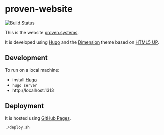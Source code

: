 # proven-website

[![Build Status](https://travis-ci.org/proven-systems/proven-website.svg?branch=master)](https://travis-ci.org/proven-systems/proven-website)

This is the website [proven.systems](http://proven.systems).  

It is developed using [Hugo](https://www.gohugo.io/) and the [Dimension](http://themes.gohugo.io/dimension/) theme based on [HTML5 UP](https://html5up.net/uploads/demos/dimension/).

## Development
To run on a local machine:
* install [Hugo](https://www.gohugo.io/)
* `hugo server`
* http://localhost:1313

## Deployment
It is hosted using [GitHub Pages](https://pages.github.com/).

`./deploy.sh`
